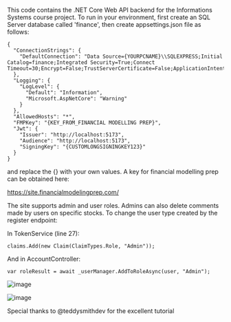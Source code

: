 This code contains the .NET Core Web API backend for the Informations Systems course project. To run in your environment, first create an SQL Server database called 'finance', then
create appsettings.json file as follows:
```
{
  "ConnectionStrings": {
    "DefaultConnection": "Data Source={YOURPCNAME}\\SQLEXPRESS;Initial Catalog=finance;Integrated Security=True;Connect Timeout=30;Encrypt=False;TrustServerCertificate=False;ApplicationIntent=ReadWrite;MultiSubnetFailover=False"
  },
  "Logging": {
    "LogLevel": {
      "Default": "Information",
      "Microsoft.AspNetCore": "Warning"
    }
  },
  "AllowedHosts": "*",
  "FMPKey": "{KEY_FROM_FINANCIAL MODELLING PREP}",
  "Jwt": {
    "Issuer": "http://localhost:5173",
    "Audience": "http://localhost:5173",
    "SigningKey": "{CUSTOMLONGSIGNINGKEY123}"
  }
}
```
and replace the {} with your own values. A key for financial modelling prep can be obtained here:

https://site.financialmodelingprep.com/

The site supports admin and user roles. Admins can also delete comments made by users on specific stocks. To change the user type created by the register endpoint:

In TokenService (line 27):
```
claims.Add(new Claim(ClaimTypes.Role, "Admin"));
```
And in AccountController:

```
var roleResult = await _userManager.AddToRoleAsync(user, "Admin");
```

![image](https://github.com/user-attachments/assets/0e7e85b6-c682-40b6-b532-d0dd19b39fb6)

![image](https://github.com/user-attachments/assets/38b1d0ca-e764-4e11-9bcc-c40327e0802e)





Special thanks to @teddysmithdev for the excellent tutorial
